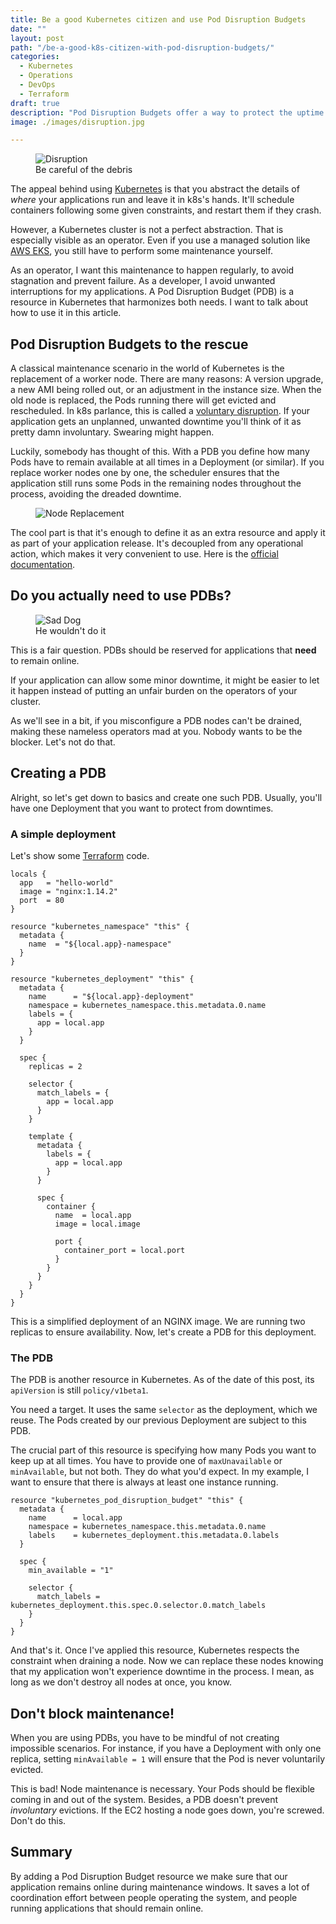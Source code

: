 ```yaml
---
title: Be a good Kubernetes citizen and use Pod Disruption Budgets
date: ""
layout: post
path: "/be-a-good-k8s-citizen-with-pod-disruption-budgets/"
categories:
  - Kubernetes
  - Operations
  - DevOps
  - Terraform
draft: true
description: "Pod Disruption Budgets offer a way to protect the uptime of an application in Kubernetes during node maintenance, in a decoupled fashion"
image: ./images/disruption.jpg 

---
```


<figure class="figure figure--left">
  <img src="./images/disruption.jpg" alt="Disruption" />
  <figcaption class="figure__caption">
  Be careful of the debris
  </figcaption>
</figure>

The appeal behind using [Kubernetes](https://kubernetes.io/) is that you abstract the details of _where_ your applications run and leave it in k8s's hands. It'll schedule containers following some given constraints, and restart them if they crash.

However, a Kubernetes cluster is not a perfect abstraction. That is especially visible as an operator. Even if you use a managed solution like [AWS EKS](https://aws.amazon.com/eks/), you still have to perform some maintenance yourself.

As an operator, I want this maintenance to happen regularly, to avoid stagnation and prevent failure. As a developer, I avoid unwanted interruptions for my applications. A Pod Disruption Budget (PDB) is a resource in Kubernetes that harmonizes both needs. I want to talk about how to use it in this article.

## Pod Disruption Budgets to the rescue

A classical maintenance scenario in the world of Kubernetes is the replacement of a worker node. There are many reasons: A version upgrade, a new AMI being rolled out, or an adjustment in the instance size. When the old node is replaced, the Pods running there will get evicted and rescheduled. In k8s parlance, this is called a [voluntary disruption](https://kubernetes.io/docs/concepts/workloads/pods/disruptions/#voluntary-and-involuntary-disruptions). If your application gets an unplanned, unwanted downtime you'll think of it as pretty damn involuntary. Swearing might happen.

Luckily, somebody has thought of this. With a PDB you define how many Pods have to remain available at all times in a Deployment (or similar). If you replace worker nodes one by one, the scheduler ensures that the application still runs some Pods in the remaining nodes throughout the process, avoiding the dreaded downtime.

<figure class="figure">
  <img src="./images/node-replacement.png" alt="Node Replacement" />
</figure>

The cool part is that it's enough to define it as an extra resource and apply it as part of your application release. It's decoupled from any operational action, which makes it very convenient to use. Here is the [official documentation](https://kubernetes.io/docs/tasks/run-application/configure-pdb/).

## Do you actually need to use PDBs?

<figure class="figure figure--right">
  <img src="./images/sad-dog.jpg" alt="Sad Dog" />
  <figcaption class="figure__caption">
  He wouldn't do it
  </figcaption>
</figure>

This is a fair question. PDBs should be reserved for applications that **need** to remain online.

If your application can allow some minor downtime, it might be easier to let it happen instead of putting an unfair burden on the operators of your cluster. 

As we'll see in a bit, if you misconfigure a PDB nodes can't be drained, making these nameless operators mad at you. Nobody wants to be the blocker. Let's not do that.

## Creating a PDB

Alright, so let's get down to basics and create one such PDB. Usually, you'll have one Deployment that you want to protect from downtimes.

### A simple deployment

Let's show some [Terraform](https://www.terraform.io/) code.

```hcl
locals {
  app   = "hello-world"
  image = "nginx:1.14.2"
  port  = 80
}

resource "kubernetes_namespace" "this" {
  metadata {
    name  = "${local.app}-namespace"
  }
}

resource "kubernetes_deployment" "this" {
  metadata {
    name      = "${local.app}-deployment"
    namespace = kubernetes_namespace.this.metadata.0.name
    labels = {
      app = local.app
    }
  }

  spec {
    replicas = 2

    selector {
      match_labels = {
        app = local.app
      }
    }

    template {
      metadata {
        labels = {
          app = local.app
        }
      }

      spec {
        container {
          name  = local.app
          image = local.image

          port {
            container_port = local.port
          }
        }
      }
    }
  }
}
```

This is a simplified deployment of an NGINX image. We are running two replicas to ensure availability. Now, let's create a PDB for this deployment.

### The PDB

The PDB is another resource in Kubernetes. As of the date of this post, its `apiVersion` is still `policy/v1beta1`.

You need a target. It uses the same `selector` as the deployment, which we reuse. The Pods created by our previous Deployment are subject to this PDB.

The crucial part of this resource is specifying how many Pods you want to keep up at all times. You have to provide one of `maxUnavailable` or `minAvailable`, but not both. They do what you'd expect. In my example, I want to ensure that there is always at least one instance running.

```hcl
resource "kubernetes_pod_disruption_budget" "this" {
  metadata {
    name      = local.app
    namespace = kubernetes_namespace.this.metadata.0.name
    labels    = kubernetes_deployment.this.metadata.0.labels
  }

  spec {
    min_available = "1"

    selector {
      match_labels = kubernetes_deployment.this.spec.0.selector.0.match_labels
    }
  }
}
```

And that's it. Once I've applied this resource, Kubernetes respects the constraint when draining a node. Now we can replace these nodes knowing that my application won't experience downtime in the process. I mean, as long as we don't destroy all nodes at once, you know.

## Don't block maintenance!

When you are using PDBs, you have to be mindful of not creating impossible scenarios. For instance, if you have a Deployment with only one replica, setting `minAvailable = 1` will ensure that the Pod is never voluntarily evicted.

This is bad! Node maintenance is necessary. Your Pods should be flexible coming in and out of the system. Besides, a PDB doesn't prevent _involuntary_ evictions. If the EC2 hosting a node goes down, you're screwed. Don't do this. 

## Summary

By adding a Pod Disruption Budget resource we make sure that our application remains online during maintenance windows. It saves a lot of coordination effort between people operating the system, and people running applications that should remain online.
